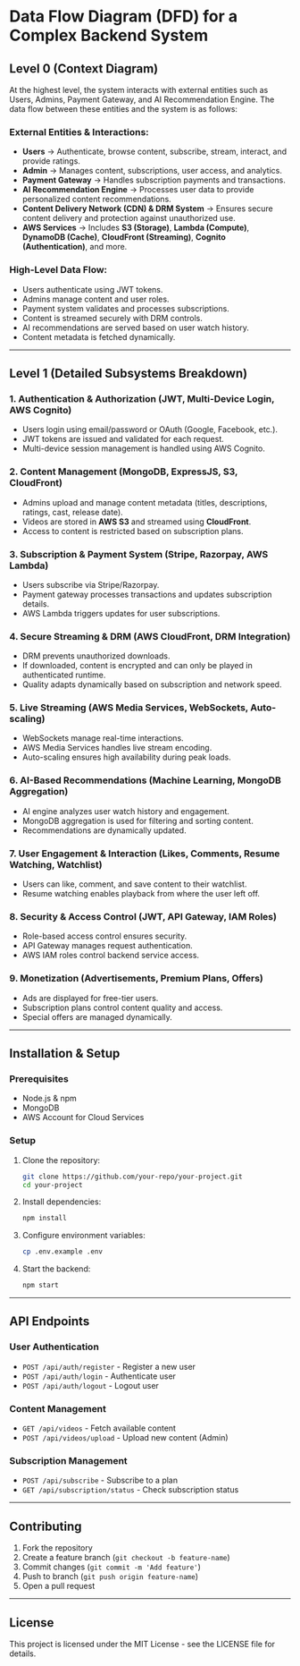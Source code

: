 # Data Flow Diagram (DFD) for a Complex Backend System

## Level 0 (Context Diagram)
At the highest level, the system interacts with external entities such as Users, Admins, Payment Gateway, and AI Recommendation Engine. The data flow between these entities and the system is as follows:

### External Entities & Interactions:
- **Users** → Authenticate, browse content, subscribe, stream, interact, and provide ratings.
- **Admin** → Manages content, subscriptions, user access, and analytics.
- **Payment Gateway** → Handles subscription payments and transactions.
- **AI Recommendation Engine** → Processes user data to provide personalized content recommendations.
- **Content Delivery Network (CDN) & DRM System** → Ensures secure content delivery and protection against unauthorized use.
- **AWS Services** → Includes **S3 (Storage)**, **Lambda (Compute)**, **DynamoDB (Cache)**, **CloudFront (Streaming)**, **Cognito (Authentication)**, and more.

### High-Level Data Flow:
- Users authenticate using JWT tokens.
- Admins manage content and user roles.
- Payment system validates and processes subscriptions.
- Content is streamed securely with DRM controls.
- AI recommendations are served based on user watch history.
- Content metadata is fetched dynamically.

---

## Level 1 (Detailed Subsystems Breakdown)

### 1. Authentication & Authorization (JWT, Multi-Device Login, AWS Cognito)
- Users login using email/password or OAuth (Google, Facebook, etc.).
- JWT tokens are issued and validated for each request.
- Multi-device session management is handled using AWS Cognito.

### 2. Content Management (MongoDB, ExpressJS, S3, CloudFront)
- Admins upload and manage content metadata (titles, descriptions, ratings, cast, release date).
- Videos are stored in **AWS S3** and streamed using **CloudFront**.
- Access to content is restricted based on subscription plans.

### 3. Subscription & Payment System (Stripe, Razorpay, AWS Lambda)
- Users subscribe via Stripe/Razorpay.
- Payment gateway processes transactions and updates subscription details.
- AWS Lambda triggers updates for user subscriptions.

### 4. Secure Streaming & DRM (AWS CloudFront, DRM Integration)
- DRM prevents unauthorized downloads.
- If downloaded, content is encrypted and can only be played in authenticated runtime.
- Quality adapts dynamically based on subscription and network speed.

### 5. Live Streaming (AWS Media Services, WebSockets, Auto-scaling)
- WebSockets manage real-time interactions.
- AWS Media Services handles live stream encoding.
- Auto-scaling ensures high availability during peak loads.

### 6. AI-Based Recommendations (Machine Learning, MongoDB Aggregation)
- AI engine analyzes user watch history and engagement.
- MongoDB aggregation is used for filtering and sorting content.
- Recommendations are dynamically updated.

### 7. User Engagement & Interaction (Likes, Comments, Resume Watching, Watchlist)
- Users can like, comment, and save content to their watchlist.
- Resume watching enables playback from where the user left off.

### 8. Security & Access Control (JWT, API Gateway, IAM Roles)
- Role-based access control ensures security.
- API Gateway manages request authentication.
- AWS IAM roles control backend service access.

### 9. Monetization (Advertisements, Premium Plans, Offers)
- Ads are displayed for free-tier users.
- Subscription plans control content quality and access.
- Special offers are managed dynamically.

---

## Installation & Setup

### Prerequisites
- Node.js & npm
- MongoDB
- AWS Account for Cloud Services

### Setup
1. Clone the repository:
   ```sh
   git clone https://github.com/your-repo/your-project.git
   cd your-project
   ```
2. Install dependencies:
   ```sh
   npm install
   ```
3. Configure environment variables:
   ```sh
   cp .env.example .env
   ```
4. Start the backend:
   ```sh
   npm start
   ```

---

## API Endpoints

### User Authentication
- `POST /api/auth/register` - Register a new user
- `POST /api/auth/login` - Authenticate user
- `POST /api/auth/logout` - Logout user

### Content Management
- `GET /api/videos` - Fetch available content
- `POST /api/videos/upload` - Upload new content (Admin)

### Subscription Management
- `POST /api/subscribe` - Subscribe to a plan
- `GET /api/subscription/status` - Check subscription status

---

## Contributing

1. Fork the repository
2. Create a feature branch (`git checkout -b feature-name`)
3. Commit changes (`git commit -m 'Add feature'`)
4. Push to branch (`git push origin feature-name`)
5. Open a pull request

---

## License

This project is licensed under the MIT License - see the LICENSE file for details.

